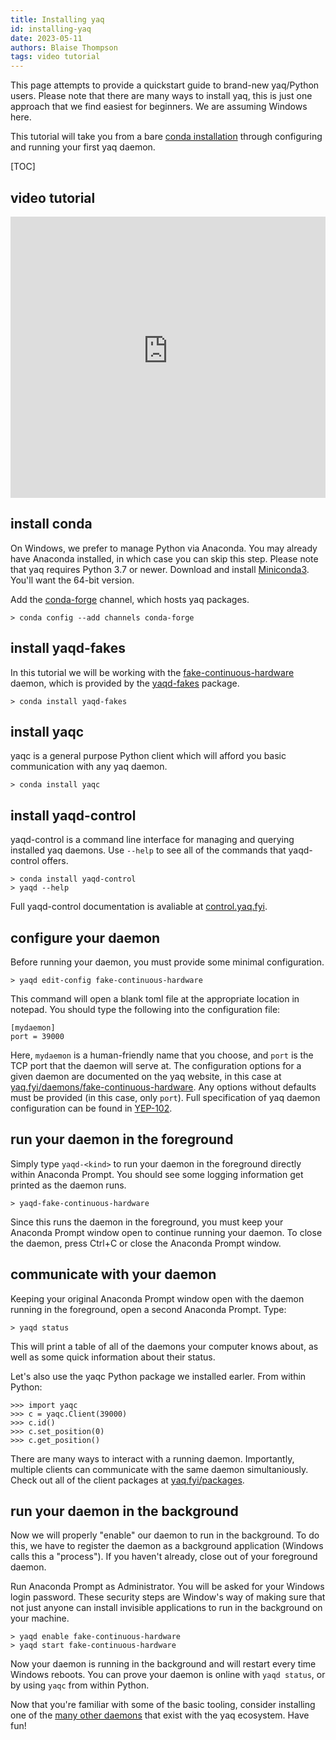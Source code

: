 ```yaml
---
title: Installing yaq
id: installing-yaq
date: 2023-05-11
authors: Blaise Thompson
tags: video tutorial
---
```


This page attempts to provide a quickstart guide to brand-new yaq/Python users.
Please note that there are many ways to install yaq, this is just one approach that we find easiest for beginners.
We are assuming Windows here.

This tutorial will take you from a bare [conda installation](https://docs.conda.io/en/latest/miniconda.html) through configuring and running your first yaq daemon.


[TOC]

video tutorial
--------------

<iframe width="100%" height="450" src="https://www.youtube-nocookie.com/embed/_9HSoPL0KyM" frameborder="0" allow="accelerometer; clipboard-write; encrypted-media; gyroscope; picture-in-picture" allowfullscreen></iframe>

install conda
-------------

On Windows, we prefer to manage Python via Anaconda.
You may already have Anaconda installed, in which case you can skip this step.
Please note that yaq requires Python 3.7 or newer.
Download and install [Miniconda3](https://docs.conda.io/en/latest/miniconda.html).
You'll want the 64-bit version.

Add the [conda-forge](https://conda-forge.org/) channel, which hosts yaq packages.

    > conda config --add channels conda-forge

install yaqd-fakes
------------------

In this tutorial we will be working with the [fake-continuous-hardware](https://yaq.fyi/daemons/fake-continuous-hardware/) daemon, which is provided by the [yaqd-fakes](https://anaconda.org/conda-forge/yaqd-fakes) package.

    > conda install yaqd-fakes

install yaqc
------------

yaqc is a general purpose Python client which will afford you basic communication with any yaq daemon.

    > conda install yaqc

install yaqd-control
--------------------

yaqd-control is a command line interface for managing and querying installed yaq daemons.
Use `--help` to see all of the commands that yaqd-control offers.

    > conda install yaqd-control
    > yaqd --help

Full yaqd-control documentation is avaliable at [control.yaq.fyi](https://control.yaq.fyi/).

configure your daemon
---------------------

Before running your daemon, you must provide some minimal configuration.

    > yaqd edit-config fake-continuous-hardware

This command will open a blank toml file at the appropriate location in notepad.
You should type the following into the configuration file:

    [mydaemon]
    port = 39000

Here, `mydaemon` is a human-friendly name that you choose, and `port` is the TCP port that the daemon will serve at.
The configuration options for a given daemon are documented on the yaq website, in this case at [yaq.fyi/daemons/fake-continuous-hardware](https://yaq.fyi/daemons/fake-continuous-hardware/#configuration).
Any options without defaults must be provided (in this case, only `port`).
Full specification of yaq daemon configuration can be found in [YEP-102](https://yeps.yaq.fyi/102/).

run your daemon in the foreground
---------------------------------

Simply type `yaqd-<kind>` to run your daemon in the foreground directly within Anaconda Prompt.
You should see some logging information get printed as the daemon runs.

    > yaqd-fake-continuous-hardware

Since this runs the daemon in the foreground, you must keep your Anaconda Prompt window open to continue running your daemon.
To close the daemon, press Ctrl+C or close the Anaconda Prompt window.

communicate with your daemon
----------------------------

Keeping your original Anaconda Prompt window open with the daemon running in the foreground, open a second Anaconda Prompt.
Type:

    > yaqd status

This will print a table of all of the daemons your computer knows about, as well as some quick information about their status.

Let's also use the yaqc Python package we installed earler.
From within Python:

    >>> import yaqc
    >>> c = yaqc.Client(39000)
    >>> c.id()
    >>> c.set_position(0)
    >>> c.get_position()

There are many ways to interact with a running daemon.
Importantly, multiple clients can communicate with the same daemon simultaniously.
Check out all of the client packages at [yaq.fyi/packages](https://yaq.fyi/packages/#clients).

run your daemon in the background
---------------------------------

Now we will properly "enable" our daemon to run in the background.
To do this, we have to register the daemon as a background application (Windows calls this a "process").
If you haven't already, close out of your foreground daemon.

Run Anaconda Prompt as Administrator.
You will be asked for your Windows login password.
These security steps are Window's way of making sure that not just anyone can install invisible applications to run in the background on your machine.

    > yaqd enable fake-continuous-hardware
    > yaqd start fake-continuous-hardware

Now your daemon is running in the background and will restart every time Windows reboots.
You can prove your daemon is online with `yaqd status`, or by using `yaqc` from within Python.

Now that you're familiar with some of the basic tooling, consider installing one of the [many other daemons](https://yaq.fyi/daemons/) that exist with the yaq ecosystem.
Have fun!
